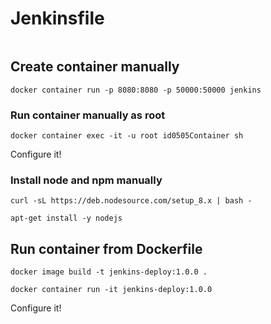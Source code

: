 # Jenkinsfile

```groovy

```

## Create container manually

```prompt
docker container run -p 8080:8080 -p 50000:50000 jenkins
```

### Run container manually as root

```prompt
docker container exec -it -u root id0505Container sh
```

Configure it!

### Install node and npm manually

```prompt
curl -sL https://deb.nodesource.com/setup_8.x | bash -
```

```prompt
apt-get install -y nodejs
```

## Run container from Dockerfile

```prompt
docker image build -t jenkins-deploy:1.0.0 .
```

```prompt
docker container run -it jenkins-deploy:1.0.0
```

Configure it!
